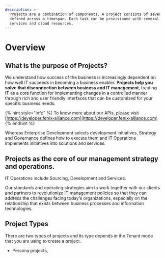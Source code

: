 ```yaml
---
description: >-
  Projects are a combination of components. A project consists of several tasks
  defined across a timespan. Each task can be provisioned with several products,
  services and cloud resources.
---
```


# Overview

## What is the purpose of Projects?

We understand how success of the business is increasingly dependent on how well IT succeeds in becoming a business enabler. **Projects help you solve that disconnection between business and IT management**, treating IT as a core function for implementing changes in a controlled manner through rich and user friendly interfaces that can be customized for your specific business needs.

{% hint style="info" %}
To know more about our APIs, please visit [https://developer.fenix-alliance.com](https://developer.fenix-alliance.com) 
{% endhint %}

Whereas Enterprise Development selects development initiatives, Strategy and Governance defines how to execute them and IT Operations implements initiatives into solutions and services.

## Projects as the core of our management strategy and operations.

IT Operations include Sourcing, Development and Services. 

Our standards and operating strategies aim to work together with our clients and partners to revolutionize IT management policies so that they can address the challenges facing today's organizations, especially on the relationship that exists between business processes and information technologies.

## Project Types

There are two types of projects and its type depends in the Tenant mode that you are using to create a project.

* Persona projects,

